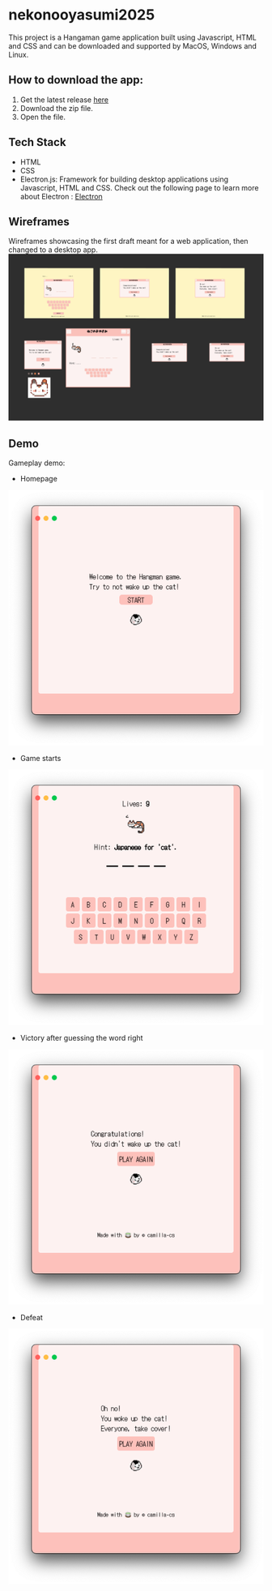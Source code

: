 # nekonooyasumi2025
This project is a Hangaman game application built using Javascript, HTML and CSS and can be downloaded and supported by MacOS, Windows and Linux. 

## How to download the app: 
1. Get the latest release [here](https://github.com/camilla-cs/nekonooyasumi2025/releases/tag/v1.0.0)
2. Download the zip file. 
3. Open the file. 


## Tech Stack 
- HTML
- CSS
- Electron.js: Framework for building desktop applications using Javascript, HTML and CSS. Check out the following page to learn more about Electron : [Electron](https://www.electronjs.org/)

## Wireframes 
Wireframes showcasing the first draft meant for a web application, then changed to a desktop app. 
![Wireframe](/assets/wireframe.png)

## Demo 
Gameplay demo: 

* Homepage 

![Homepage](/assets/demo-1.png)

* Game starts

![Game](/assets/demo-2.png)

* Victory after guessing the word right

![Victory](/assets/demo-3.png)

* Defeat

![Loss](/assets/demo-4.png)

